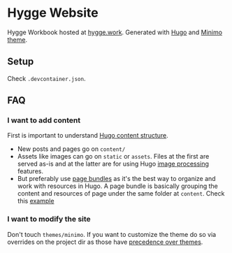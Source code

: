 # Hygge Website

Hygge Workbook hosted at [hygge.work](https://hygge.work/). Generated with [Hugo](https://gohugo.io/) and [Minimo theme](https://github.com/MunifTanjim/minimo).

## Setup

Check `.devcontainer.json`.

## FAQ

### I want to add content

First is important to understand [Hugo content structure](https://gohugobrasil.netlify.app/content-management/organization/).

- New posts and pages go on `content/`
- Assets like images can go on `static` or `assets`. Files at the first are served as-is and at the latter are for using Hugo [image processing](https://gohugo.io/content-management/image-processing/) features.
- But preferably use [page bundles](https://gohugo.io/content-management/page-bundles/) as it's the best way to organize and work with resources in Hugo. A page bundle is basically grouping the content and resources of page under the same folder at `content`. Check this [example](https://github.com/1712n/inca-website/tree/main/content/intelligence/pig-butchering)

### I want to modify the site

Don't touch `themes/minimo`. If you want to customize the theme do so via overrides on the project dir as those have [precedence over themes](https://gohugo.io/hugo-modules/theme-components/).
